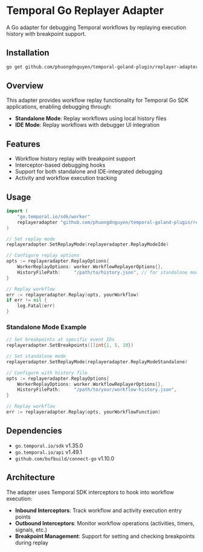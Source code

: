 # Temporal Go Replayer Adapter

A Go adapter for debugging Temporal workflows by replaying execution history with breakpoint support.

## Installation

```bash
go get github.com/phuongdnguyen/temporal-goland-plugin/replayer-adapter-go
```

## Overview

This adapter provides workflow replay functionality for Temporal Go SDK applications, enabling debugging through:

- **Standalone Mode**: Replay workflows using local history files
- **IDE Mode**: Replay workflows with debugger UI integration

## Features

- Workflow history replay with breakpoint support
- Interceptor-based debugging hooks
- Support for both standalone and IDE-integrated debugging
- Activity and workflow execution tracking

## Usage

```go
import (
    "go.temporal.io/sdk/worker"
    replayeradapter "github.com/phuongdnguyen/temporal-goland-plugin/replayer-adapter-go"
)

// Set replay mode
replayeradapter.SetReplayMode(replayeradapter.ReplayModeIde)

// Configure replay options
opts := replayeradapter.ReplayOptions{
    WorkerReplayOptions: worker.WorkflowReplayerOptions{},
    HistoryFilePath:     "/path/to/history.json", // for standalone mode
}

// Replay workflow
err := replayeradapter.Replay(opts, yourWorkflow)
if err != nil {
    log.Fatal(err)
}
```

### Standalone Mode Example

```go
// Set breakpoints at specific event IDs
replayeradapter.SetBreakpoints([]int{1, 5, 10})

// Set standalone mode
replayeradapter.SetReplayMode(replayeradapter.ReplayModeStandalone)

// Configure with history file
opts := replayeradapter.ReplayOptions{
    WorkerReplayOptions: worker.WorkflowReplayerOptions{},
    HistoryFilePath:     "/path/to/your/workflow-history.json",
}

// Replay workflow
err := replayeradapter.Replay(opts, yourWorkflowFunction)
```

## Dependencies

- `go.temporal.io/sdk` v1.35.0
- `go.temporal.io/api` v1.49.1
- `github.com/bufbuild/connect-go` v1.10.0

## Architecture

The adapter uses Temporal SDK interceptors to hook into workflow execution:

- **Inbound Interceptors**: Track workflow and activity execution entry points
- **Outbound Interceptors**: Monitor workflow operations (activities, timers, signals, etc.)
- **Breakpoint Management**: Support for setting and checking breakpoints during replay 
